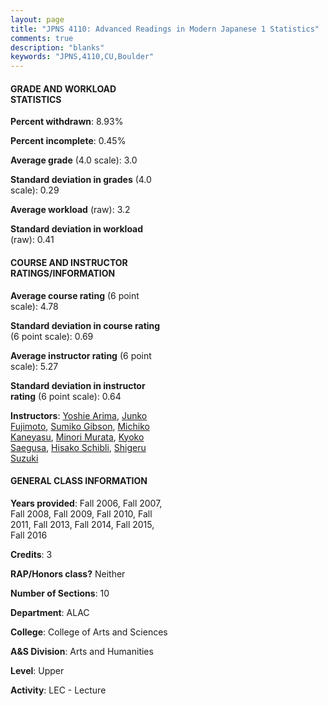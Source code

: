 ```yaml
---
layout: page
title: "JPNS 4110: Advanced Readings in Modern Japanese 1 Statistics"
comments: true
description: "blanks"
keywords: "JPNS,4110,CU,Boulder"
---
```

<head>
<script src="https://ajax.googleapis.com/ajax/libs/jquery/2.1.3/jquery.min.js"></script>
<script src="https://dl.dropboxusercontent.com/s/pc42nxpaw1ea4o9/highcharts.js?dl=0"></script>
<!-- <script src="../assets/js/highcharts.js"></script> -->
<style type="text/css">@font-face {
	font-family: "Bebas Neue";
	src: url(https://www.filehosting.org/file/details/544349/BebasNeue Regular.otf) format("opentype");
	}
	h1.Bebas { 
		font-family: "Bebas Neue", Verdana, Tahoma;
	}
</style>
</head>
<body>
	<div id="container" style="float: right; width: 45%; height: 88%; margin-left: 2.5%; margin-right: 2.5%;"></div>
	<script language="JavaScript">
		$(document).ready(function() {
		var chart = {type: 'column'};
		var title = {text: 'Grade Distribution'};
		var xAxis = {categories: ['A','B','C','D','F'],crosshair: true};
		var yAxis = {min: 0,title: {text: 'Percentage'}};
		var tooltip = {headerFormat: '<center><b><span style="font-size:20px">{point.key}</span></b></center>',
		               pointFormat: '<td style="padding:0"><b>{point.y:.1f}%</b></td>',
		               footerFormat: '</table>',shared: true,useHTML: true};
		var plotOptions = {column: {pointPadding: 0.0,borderWidth: 0}};  
		var credits = {enabled: false};var series= [{name: 'Percent',data: [42.79,31.08,17.09,5.23,3.8,]}];
		var json = {};
		json.chart = chart;
		json.title = title;
		json.tooltip = tooltip;
		json.xAxis = xAxis;
		json.yAxis = yAxis;  
		json.series = series;
		json.plotOptions = plotOptions;  
		json.credits = credits;
		$('#container').highcharts(json);
	});
	</script>
</body>
			   
#### GRADE AND WORKLOAD STATISTICS

**Percent withdrawn**: 8.93%

**Percent incomplete**: 0.45%

**Average grade** (4.0 scale): 3.0

**Standard deviation in grades** (4.0 scale): 0.29

**Average workload** (raw): 3.2

**Standard deviation in workload** (raw): 0.41

#### COURSE AND INSTRUCTOR RATINGS/INFORMATION

**Average course rating** (6 point scale): 4.78

**Standard deviation in course rating** (6 point scale): 0.69

**Average instructor rating** (6 point scale): 5.27

**Standard deviation in instructor rating** (6 point scale): 0.64

**Instructors**: <a href='../../instructors/Yoshie_Arima'>Yoshie Arima</a>, <a href='../../instructors/Junko_Fujimoto'>Junko Fujimoto</a>, <a href='../../instructors/Sumiko_Gibson'>Sumiko Gibson</a>, <a href='../../instructors/Michiko_Kaneyasu'>Michiko Kaneyasu</a>, <a href='../../instructors/Minori_Murata'>Minori Murata</a>, <a href='../../instructors/Kyoko_Saegusa'>Kyoko Saegusa</a>, <a href='../../instructors/Hisako_Schibli'>Hisako Schibli</a>, <a href='../../instructors/Shigeru_Suzuki'>Shigeru Suzuki</a>

#### GENERAL CLASS INFORMATION

**Years provided**: Fall 2006, Fall 2007, Fall 2008, Fall 2009, Fall 2010, Fall 2011, Fall 2013, Fall 2014, Fall 2015, Fall 2016

**Credits**: 3

**RAP/Honors class?** Neither

**Number of Sections**: 10

**Department**: ALAC

**College**: College of Arts and Sciences

**A&S Division**: Arts and Humanities

**Level**: Upper

**Activity**: LEC - Lecture

